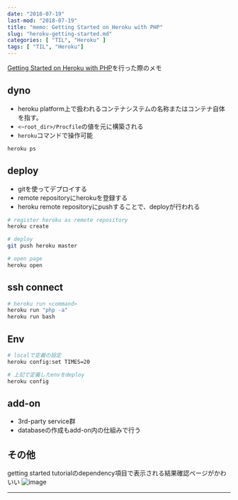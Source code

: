 ```yaml
---
date: "2018-07-19"
last-mod: "2018-07-19"
title: "memo: Getting Started on Heroku with PHP"
slug: "heroku-getting-started.md"
categories: [ "TIL", "Heroku" ]
tags: [ "TIL", "Heroku"]
---
```


[Getting Started on Heroku with PHP](https://devcenter.heroku.com/articles/getting-started-with-php)を行った際のメモ

## dyno

- heroku platform上で扱われるコンテナシステムの名称またはコンテナ自体を指す。
- `<~root_dir>/Procfile`の値を元に構築される
- `heroku`コマンドで操作可能

```sh
heroku ps
```

## deploy

- gitを使ってデプロイする
- remote repositoryにherokuを登録する
- heroku remote repositoryにpushすることで、deployが行われる

```sh
# register heroku as remote repository
heroku create

# deploy
git push heroku master

# open page
heroku open
```

## ssh connect

```sh
# heroku run <command>
heroku run "php -a"
heroku run bash
```

## Env

```sh
# localで定義の設定
heroku config:set TIMES=20

# 上記で定義したenvをdeploy
heroku config
```

## add-on

- 3rd-party service群
- databaseの作成もadd-on内の仕組みで行う

## その他

getting started tutorialのdependency項目で表示される結果確認ページがかわいい
![image](https://user-images.githubusercontent.com/26793088/42929598-7e647bb6-8b75-11e8-8ce6-07771c4ef340.png)

---
